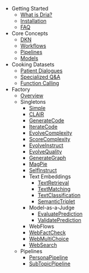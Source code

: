 * Getting Started
  * [What is Dria?](/)
  * [Installation](quickstart.md)
  * [FAQ](faq.md)
* Core Concepts
  * [DKN](core-concepts/overview.md)
  * [Workflows](core-concepts/workflows.md)
  * [Pipelines](core-concepts/pipelines.md)
  * [Models](core-concepts/models.md)
* Cooking Datasets
  * [Patient Dialogues](cookbook/patient_dialogues.md)
  * [Specialized Q&A](cookbook/qa.md)
  * [Function Calling](cookbook/function_calling.md)
* Factory
  * [Overview](factory/overview.md)
  * Singletons
    * [Simple](factory/simple.md)
    * [CLAIR](factory/clair.md)
    * [GenerateCode](factory/code_generation.md)
    * [IterateCode](factory/iterate_code.md)
    * [EvolveComplexity](factory/instruction_evolution.md)
    * [ScoreComplexity](factory/quality_evolution.md)
    * [EvolveInstruct](factory/web_fact_check.md)
    * [EvolveQuality](factory/web_multi_choice.md)
    * [GenerateGraph](factory/web_search.md)
    * [MagPie](factory/magpie.md)
    * [SelfInstruct](factory/self_instruct.md)
    * Text Embeddings
      * [TextRetrieval](factory/text_retrieval.md)
      * [TextMatching](factory/text_matching.md)
      * [TextClassification](factory/text_classification.md)
      * [SemanticTriplet](factory/semantic_triplet.md)
    * Model-as-a-Judge
      * [EvaluatePrediction](factory/evaluate.md)
      * [ValidatePrediction](factory/validate.md)
    * WebFlows
    * [WebFactCheck](factory/web_fact_check.md)
    * [WebMultiChoice](factory/web_multi_choice.md)
    * [WebSearch](factory/web_search.md)
  * Pipelines
    * [PersonaPipeline](factory/persona.md)
    * [SubTopicPipeline](factory/subtopic.md)